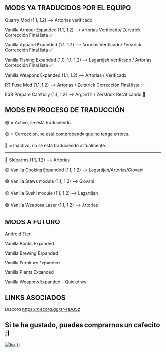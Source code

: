 ## MODS YA TRADUCIDOS POR EL EQUIPO

Quarry Mod                (1.1, 1.2) --> Artorias verificado 

Vanilla Armour Expanded   (1.1, 1.2) --> Artorias Verificado/ Zerstrick Corrección Final lista ✅

Vanilla Apparel Expanded  (1.1, 1.2) --> Artorias Verificado/ Zerstrick Corrección Final lista ✅

Vanilla Fishing Expanded  (1.0, 1.1, 1.2) --> Lagartijah Verificado / Artorias Corrección Final lista ✅

Vanilla Weapons Expanded  (1.1, 1.2) --> Artorias / Verificado 

RT Fuse Mod               (1.1, 1.2) --> Artorias / Zerstrick Corrección Final lista ✅

EdB Prepare Carefully     (1.1, 1.2) --> Argon111 /  Zerstrick Rectificando 🔨

## MODS EN PROCESO DE TRADUCCIÓN

🟢 = Activo, se está traduciendo.

🟡 = Corrección, se está comprobando que no tenga errores.

🔴 = Inactivo, no se está traduciendo actualmente.

------------------------------------------------------------------------

🔴  Sidearms                   (1.1, 1.2) --> Artorias

🟡  Vanilla Cooking Expanded   (1.1, 1.2) --> Lagartijah/Artorias/Giovani

🟢  Vanilla Stews module       (1.1, 1.2) --> Giovani

🟡  Vanilla Sushi module       (1.1, 1.2) --> Lagartijah

🟢  Vanilla Weapons Laser      (1.1, 1.2) --> Artorias

## MODS A FUTURO

Android Tier

Vanilla Books Expanded

Vanilla Brewing Expanded

Vanilla Furniture Expanded

Vanilla Plants Expanded

Vanilla Weapons Expanded - Quickdraw

## LINKS ASOCIADOS
Discord
https://discord.gg/sNHDBSz

## Si te ha gustado, puedes comprarnos un cafecito ;)
[![ko-fi](https://www.ko-fi.com/img/githubbutton_sm.svg)](https://ko-fi.com/C0C72B1WX)
